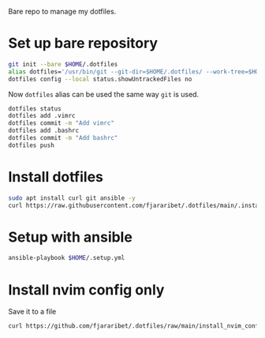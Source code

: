 Bare repo to manage my dotfiles.
# Set up bare repository

```bash
git init --bare $HOME/.dotfiles 
alias dotfiles='/usr/bin/git --git-dir=$HOME/.dotfiles/ --work-tree=$HOME'
dotfiles config --local status.showUntrackedFiles no
``` 

Now `dotfiles` alias can be used the same way `git` is used.
```bash
dotfiles status
dotfiles add .vimrc
dotfiles commit -m "Add vimrc"
dotfiles add .bashrc
dotfiles commit -m "Add bashrc"
dotfiles push
```

# Install dotfiles
```bash
sudo apt install curl git ansible -y
curl https://raw.githubusercontent.com/fjararibet/.dotfiles/main/.install_dotfiles.sh | bash
```
# Setup with ansible
```bash
ansible-playbook $HOME/.setup.yml
```
# Install nvim config only
Save it to a file
```bash
curl https://github.com/fjararibet/.dotfiles/raw/main/install_nvim_conf.sh | bash
```

